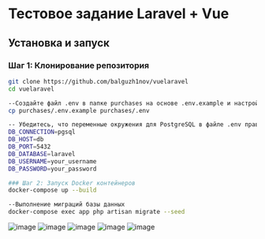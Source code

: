 # Тестовое задание Laravel + Vue

## Установка и запуск

### Шаг 1: Клонирование репозитория
```sh
git clone https://github.com/balguzh1nov/vuelaravel
cd vuelaravel

--Создайте файл .env в папке purchases на основе .env.example и настройте его:
cp purchases/.env.example purchases/.env

-- Убедитесь, что переменные окружения для PostgreSQL в файле .env правильно настроены:
DB_CONNECTION=pgsql
DB_HOST=db
DB_PORT=5432
DB_DATABASE=laravel
DB_USERNAME=your_username
DB_PASSWORD=your_password

### Шаг 2: Запуск Docker контейнеров
docker-compose up --build

--Выполнение миграций базы данных
docker-compose exec app php artisan migrate --seed

```

![image](https://github.com/balguzh1nov/vuelaravel/assets/118799235/acf90837-3ed2-4955-8f0b-239fb0d03f95)
![image](https://github.com/balguzh1nov/vuelaravel/assets/118799235/a442447a-f0df-48e7-83cb-80145404b326)
![image](https://github.com/balguzh1nov/vuelaravel/assets/118799235/152b3c9b-004f-40ba-9b4a-0fc972cb2f1b)
![image](https://github.com/balguzh1nov/vuelaravel/assets/118799235/378c54da-7a7d-4d39-ae9d-1efd23796897)
![image](https://github.com/balguzh1nov/vuelaravel/assets/118799235/ff6a6314-31e0-472f-ada2-7b9ac18ebc37)
